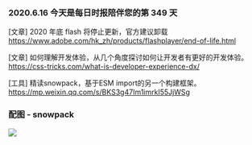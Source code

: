 ### 2020.6.16 今天是每日时报陪伴您的第 349 天

[文章] 2020 年底 flash 将停止更新，官方建议卸载 <https://www.adobe.com/hk_zh/products/flashplayer/end-of-life.html>

[文章] 如何理解开发体验，从几个角度探讨如何让开发者有更好的开发体验。<https://css-tricks.com/what-is-developer-experience-dx/>

[工具] 精读snowpack，基于ESM import的另一个构建框架。 <https://mp.weixin.qq.com/s/BKS3g47Im1imrkI55JjWSg>


### 配图 - snowpack

![](https://camo.githubusercontent.com/7b3c510e492d16b8bab8c484f0c60be7e148666b/68747470733a2f2f696d6775722e636f6d2f755848466d35792e6a7067)